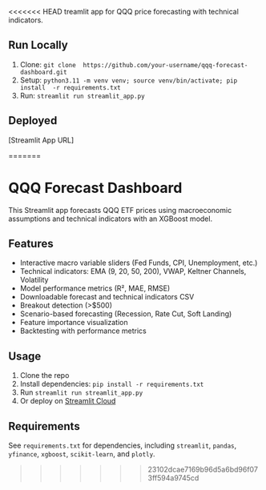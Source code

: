 <<<<<<< HEAD
treamlit app for QQQ price forecasting with technical indicators.

## Run Locally
1. Clone: `git clone 
https://github.com/your-username/qqq-forecast-dashboard.git`
2. Setup: `python3.11 -m venv venv; source venv/bin/activate; pip install 
-r requirements.txt`
3. Run: `streamlit run streamlit_app.py`

## Deployed
[Streamlit App URL]

=======
# QQQ Forecast Dashboard

This Streamlit app forecasts QQQ ETF prices using macroeconomic assumptions and technical indicators with an XGBoost model.

## Features
- Interactive macro variable sliders (Fed Funds, CPI, Unemployment, etc.)
- Technical indicators: EMA (9, 20, 50, 200), VWAP, Keltner Channels, Volatility
- Model performance metrics (R², MAE, RMSE)
- Downloadable forecast and technical indicators CSV
- Breakout detection (>$500)
- Scenario-based forecasting (Recession, Rate Cut, Soft Landing)
- Feature importance visualization
- Backtesting with performance metrics

## Usage
1. Clone the repo
2. Install dependencies: `pip install -r requirements.txt`
3. Run `streamlit run streamlit_app.py`
4. Or deploy on [Streamlit Cloud](https://share.streamlit.io)

## Requirements
See `requirements.txt` for dependencies, including `streamlit`, `pandas`, `yfinance`, `xgboost`, `scikit-learn`, and `plotly`.
>>>>>>> 23102dcae7169b96d5a6bd96f073ff594a9745cd
